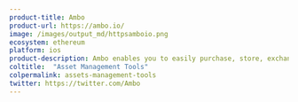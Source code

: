 ```yaml
---
product-title: Ambo
product-url: https://ambo.io/
image: /images/output_md/httpsamboio.png
ecosystem: ethereum
platform: ios
product-description: Ambo enables you to easily purchase, store, exchange, and otherwise manage your Ether and ERC tokens.
coltitle:  "Asset Management Tools"
colpermalink: assets-management-tools
twitter: https://twitter.com/Ambo
---
```

